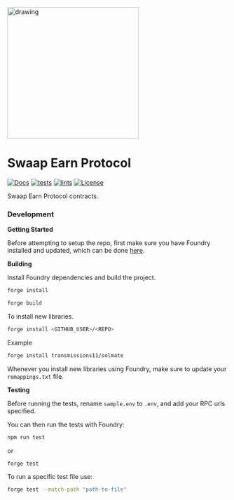 <img src="https://docs.swaap.finance/img/brand.png" alt="drawing" width="300"/>

# Swaap Earn Protocol
[![Docs](https://img.shields.io/badge/docs-%F0%9F%93%84-blue)](https://docs.swaap.finance/)
[![tests](https://github.com/swaap-labs/swaap-earn-protocol/actions/workflows/tests.yml/badge.svg)](https://github.com/swaap-labs/swaap-earn-protocol/actions/workflows/tests.yml) 
[![lints](https://github.com/swaap-labs/swaap-earn-protocol/actions/workflows/lints.yml/badge.svg)](https://github.com/swaap-labs/swaap-earn-protocol/actions/workflows/lints.yml) 
[![License](https://img.shields.io/badge/License-Apache%202.0-blue.svg)](https://opensource.org/licenses/Apache-2.0)


Swaap Earn Protocol contracts.

### Development

**Getting Started**

Before attempting to setup the repo, first make sure you have Foundry installed and updated, which can be done [here](https://github.com/foundry-rs/foundry#installation).

**Building**

Install Foundry dependencies and build the project.

```bash
forge install
```

```bash
forge build
```

To install new libraries.

```bash
forge install <GITHUB_USER>/<REPO>
```

Example

```bash
forge install transmissions11/solmate
```

Whenever you install new libraries using Foundry, make sure to update your `remappings.txt` file.

**Testing**

Before running the tests, rename `sample.env` to `.env`, and add your RPC urls specified.

You can then run the tests with Foundry:

```bash
npm run test
```
or

```bash
forge test
```

To run a specific test file use:

```bash
forge test --match-path "path-to-file"
```
